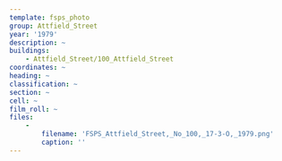 ```yaml
---
template: fsps_photo
group: Attfield_Street
year: '1979'
description: ~
buildings:
    - Attfield_Street/100_Attfield_Street
coordinates: ~
heading: ~
classification: ~
section: ~
cell: ~
film_roll: ~
files:
    -
        filename: 'FSPS_Attfield_Street,_No_100,_17-3-O,_1979.png'
        caption: ''
---
```

